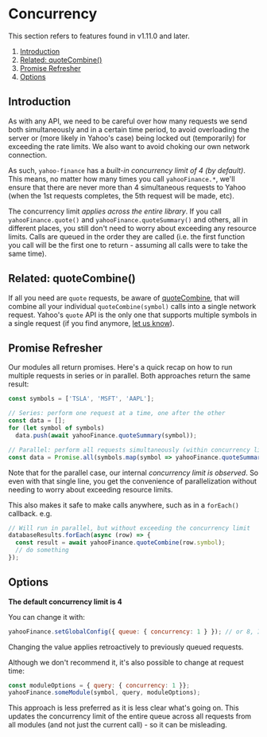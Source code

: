 # Concurrency

This section refers to features found in v1.11.0 and later.

1. [Introduction](#intro)
1. [Related: quoteCombine()](#quoteCombine)
1. [Promise Refresher](#promise-refresher)
1. [Options](#options)

<a name="intro"></a>
## Introduction

As with any API, we need to be careful over how many requests we send both
simultaneously and in a certain time period, to avoid overloading the server
or (more likely in Yahoo's case) being locked out (temporarily) for exceeding
the rate limits.  We also want to avoid choking our own network connection.

As such, `yahoo-finance` has a *built-in concurrency limit of 4 (by default)*.
This means, no matter how many times you call `yahooFinance.*`, we'll ensure
that there are never more than 4 simultaneous requests to Yahoo (when the 1st
requests completes, the 5th request will be made, etc).

The concurrency limit *applies across the entire library*.  If you call
`yahooFinance.quote()` and `yahooFinance.quoteSummary()` and others, all
in different places, you still don't need to worry about exceeding any
resource limits.  Calls are queued in the order they are called (i.e. the
first function you call will be the first one to return - assuming all calls
were to take the same time).

<a name="quoteCombine"></a>
## Related: quoteCombine()

If all you need are `quote` requests, be aware of
[quoteCombine](./other/quoteCombine.md), that will combine all your individual
`quoteCombine(symbol)` calls into a single network request.  Yahoo's `quote`
API is the only one that supports multiple symbols in a single request (if you
find anymore,
[let us know](https://github.com/gadicc/node-yahoo-finance2/issues/new/choose)).

<a name="promise-refresher"></a>
## Promise Refresher

Our modules all return promises.  Here's a quick recap on how to run multiple
requests in series or in parallel.  Both approaches return the same result:

```js
const symbols = ['TSLA', 'MSFT', 'AAPL'];

// Series: perform one request at a time, one after the other
const data = [];
for (let symbol of symbols)
  data.push(await yahooFinance.quoteSummary(symbol));

// Parallel: perform all requests simultaneously (within concurrency limit)
const data = Promise.all(symbols.map(symbol => yahooFinance.quoteSummary(symbol)));
```

Note that for the parallel case, our internal *concurrency limit is observed*.
So even with that single line, you get the convenience of parallelization
without needing to worry about exceeding resource limits.

This also makes it safe to make calls anywhere, such as in a `forEach()`
callback.  e.g.

```js
// Will run in parallel, but without exceeding the concurrency limit
databaseResults.forEach(async (row) => {
  const result = await yahooFinance.quoteCombine(row.symbol);
  // do something
});
```

<a name="options"></a>
## Options

**The default concurrency limit is 4**

You can change it with:

```js
yahooFinance.setGlobalConfig({ queue: { concurrency: 1 } }); // or 8, Infinity, etc.
```

Changing the value applies retroactively to previously queued requests.

Although we don't recommend it, it's also possible to change at request time:

```js
const moduleOptions = { query: { concurrency: 1 }};
yahooFinance.someModule(symbol, query, moduleOptions);
```

This approach is less preferred as it is less clear what's going on.  This
updates the concurrency limit of the entire queue across all requests from
all modules (and not just the current call) - so it can be misleading.
